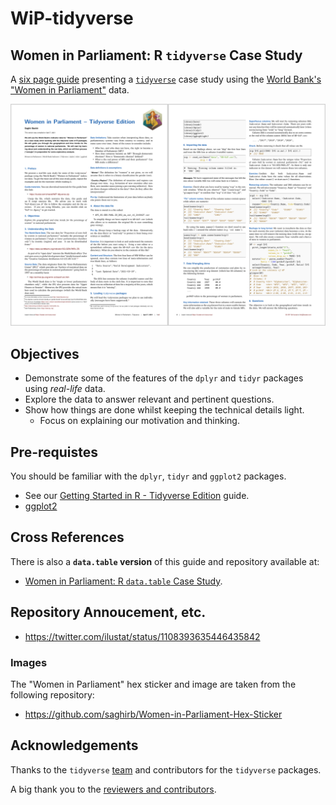 # WiP-tidyverse

## Women in Parliament: R `tidyverse` Case Study

A [six page guide](https://github.com/saghirb/WiP-tidyverse/blob/master/doc/WiP-tidyverse.pdf) 
presenting a [`tidyverse`](https://www.tidyverse.org/) case study using the [World Bank's](https://www.worldbank.org/) 
["Women in Parliament"](https://data.worldbank.org/indicator/SG.GEN.PARL.ZS) data.


[![`doc/WiP-tidyverse.pdf`](images/WiP-tv-guide.png)](https://github.com/saghirb/WiP-tidyverse/blob/master/doc/WiP-tidyverse.pdf)

## Objectives

- Demonstrate some of the features of the `dplyr` and `tidyr` packages using *real-life* data.
- Explore the data to answer relevant and pertinent questions.
- Show how things are done whilst keeping the technical details light.
    + Focus on explaining our motivation and thinking.

## Pre-requistes

You should be familiar with the `dplyr`, `tidyr` and `ggplot2` packages.

- See our [Getting Started in R - Tidyverse Edition](https://github.com/saghirb/Getting-Started-in-R)
guide.
- [ggplot2](https://ggplot2.tidyverse.org/)

## Cross References

There is also a **`data.table` version** of this guide and repository available at:

+ [Women in Parliament: R `data.table` Case Study](https://github.com/saghirb/WiP-rdatatable).

## Repository Annoucement, etc.

* https://twitter.com/ilustat/status/1108393635446435842

### Images

The "Women in Parliament" hex sticker and image are taken from the following repository:

* https://github.com/saghirb/Women-in-Parliament-Hex-Sticker

## Acknowledgements

Thanks to the `tidyverse` [team](https://github.com/orgs/tidyverse/people) and 
contributors for the `tidyverse` packages.

A big thank you to the [reviewers and contributors](https://github.com/saghirb/WiP-tidyverse/blob/master/Contributors.md).

